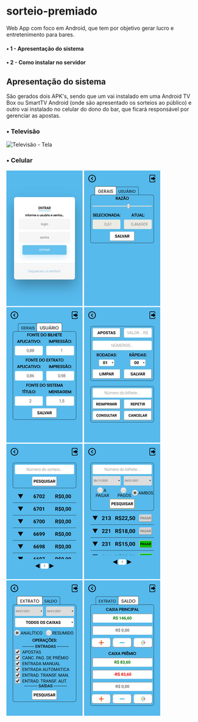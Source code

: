 # sorteio-premiado
Web App com foco em Android, que tem por objetivo gerar lucro e entretenimento para bares.

#### • 1 - Apresentação do sistema
#### • 2 - Como instalar no servidor

## Apresentação do sistema

São gerados dois APK's, sendo que um vai instalado em uma Android TV Box ou SmartTV Android (onde são apresentado os sorteios ao público) e outro vai instalado no celular do dono do bar, que ficará responsável por gerenciar as apostas.

  ### • Televisão
  
![Televisão - Tela](https://github.com/RafaelCecchin/sorteio-premiado/blob/master/_img/Televis%C3%A3o%20-%20Tela.png)

  ### • Celular
  
![Celular - Login](https://github.com/RafaelCecchin/sorteio-premiado/blob/master/_img/Celular%20-%20Login.jpg) ![Celular - Configuracoes 1](https://github.com/RafaelCecchin/sorteio-premiado/blob/master/_img/Celular%20-%20Configuracoes%201.jpg)
![Celular - Configuracoes 2](https://github.com/RafaelCecchin/sorteio-premiado/blob/master/_img/Celular%20-%20Configuracoes%202.jpg) ![Celular - Apostas](https://github.com/RafaelCecchin/sorteio-premiado/blob/master/_img/Celular%20-%20Apostas.jpg)
![Celular - Sorteios](https://github.com/RafaelCecchin/sorteio-premiado/blob/master/_img/Celular%20-%20Sorteios.jpg) ![Celular - Premiacoes](https://github.com/RafaelCecchin/sorteio-premiado/blob/master/_img/Celular%20-%20Premiacoes.jpg)
![Celular - Caixa 1](https://github.com/RafaelCecchin/sorteio-premiado/blob/master/_img/Celular%20-%20Caixa%201.jpg) ![Celular - Caixa 2](https://github.com/RafaelCecchin/sorteio-premiado/blob/master/_img/Celular%20-%20Caixa%202.jpg)

